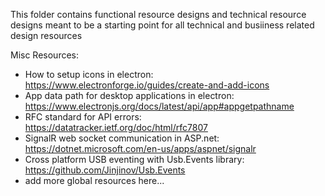 This folder contains functional resource designs and technical resource designs meant to be a starting point for all technical and busiiness related design resources

Misc Resources:
- How to setup icons in electron: https://www.electronforge.io/guides/create-and-add-icons
- App data path for desktop applications in electron: https://www.electronjs.org/docs/latest/api/app#appgetpathname
- RFC standard for API errors: https://datatracker.ietf.org/doc/html/rfc7807
- SignalR web socket communication in ASP.net: https://dotnet.microsoft.com/en-us/apps/aspnet/signalr
- Cross platform USB eventing with Usb.Events library: https://github.com/Jinjinov/Usb.Events
- add more global resources here...